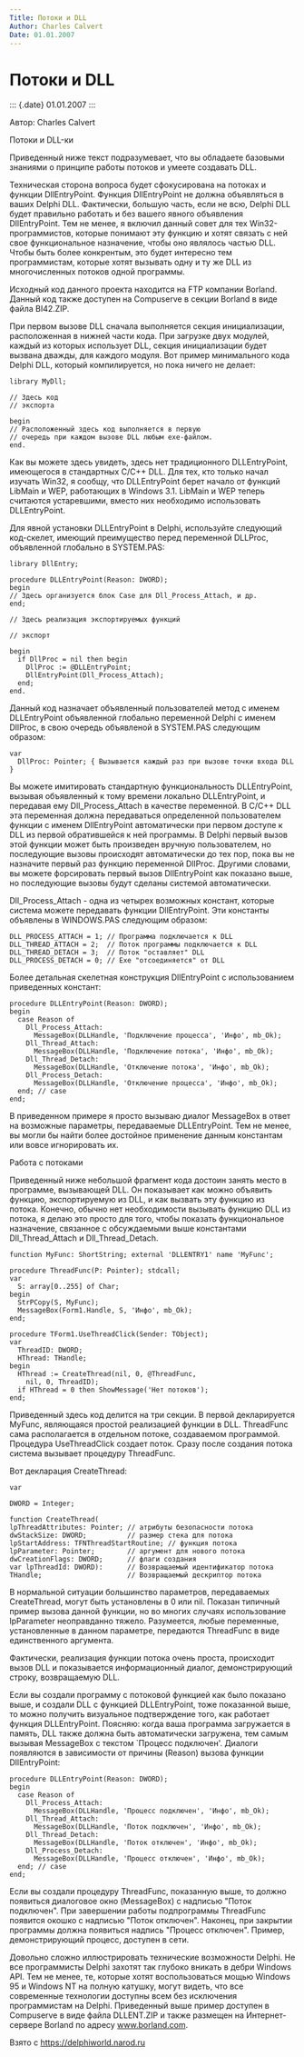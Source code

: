 ```yaml
---
Title: Потоки и DLL
Author: Charles Calvert
Date: 01.01.2007
---
```



Потоки и DLL
============

::: {.date}
01.01.2007
:::

Автор: Charles Calvert

Потоки и DLL-ки

Приведенный ниже текст подразумевает, что вы обладаете базовыми знаниями
о принципе работы потоков и умеете создавать DLL.

Техническая сторона вопроса будет сфокусирована на потоках и функции
DllEntryPoint. Функция DllEntryPoint не должна объявляться в ваших
Delphi DLL. Фактически, большую часть, если не всю, Delphi DLL будет
правильно работать и без вашего явного объявления DllEntryPoint. Тем не
менее, я включил данный совет для тех Win32-программистов, которые
понимают эту функцию и хотят связать с ней свое функциональное
назначение, чтобы оно являлось частью DLL. Чтобы быть более конкрентым,
это будет интересно тем программистам, которые хотят вызывать одну и ту
же DLL из многочисленных потоков одной программы.

Исходный код данного проекта находится на FTP компании Borland. Данный
код также доступен на Compuserve в секции Borland в виде файла BI42.ZIP.

При первом вызове DLL сначала выполняется секция инициализации,
расположенная в нижней части кода. При загрузке двух модулей, каждый из
которых использует DLL, секция инициализации будет вызвана дважды, для
каждого модуля. Вот пример минимального кода Delphi DLL, который
компилируется, но пока ничего не делает:

    library MyDll;
     
    // Здесь код
    // экспорта
     
    begin
    // Расположенный здесь код выполняется в первую
    // очередь при каждом вызове DLL любым exe-файлом.
    end.

Как вы можете здесь увидеть, здесь нет традиционного DLLEntryPoint,
имеющегося в стандартных C/C++ DLL. Для тех, кто только начал изучать
Win32, я сообщу, что DLLEntryPoint берет начало от функций LibMain и
WEP, работающих в Windows 3.1. LibMain и WEP теперь считаются
устаревшими, вместо них необходимо использовать DLLEntryPoint.

Для явной установки DLLEntryPoint в Delphi, используйте следующий
код-скелет, имеющий преимущество перед переменной DLLProc, объявленной
глобально в SYSTEM.PAS:

    library DllEntry;
     
    procedure DLLEntryPoint(Reason: DWORD);
    begin
    // Здесь организуется блок Case для Dll_Process_Attach, и др.
    end;
     
    // Здесь реализация экспортируемых функций
     
    // экспорт
     
    begin
      if DllProc = nil then begin
        DllProc := @DLLEntryPoint;
        DllEntryPoint(Dll_Process_Attach);
      end;
    end.

Данный код назначает объявленный пользователей метод с именем
DLLEntryPoint объявленной глобально переменной Delphi с именем DllProc,
в свою очередь объявленой в SYSTEM.PAS следующим образом:

    var
      DllProc: Pointer; { Вызывается каждый раз при вызове точки входа DLL }

Вы можете имитировать стандартную функциональность DLLEntryPoint,
вызывая объявленный к тому времени локально DLLEntryPoint, и передавая
ему Dll\_Process\_Attach в качестве переменной. В C/C++ DLL эта
переменная должна передаваться определенной пользователем функции с
именем DllEntryPoint автоматически при первом доступе к DLL из первой
обратившейся к ней программы. В Delphi первый вызов этой функции может
быть произведен вручную пользователем, но последующие вызовы происходят
автоматически до тех пор, пока вы не назначите первый раз функцию
переменной DllProc. Другими словами, вы можете форсировать первый вызов
DllEntryPoint как показано выше, но последующие вызовы будут сделаны
системой автоматически.

Dll\_Process\_Attach - одна из четырех возможных констант, которые
система можете передавать функции DllEntryPoint. Эти константы объявлены
в WINDOWS.PAS следующим образом:

    DLL_PROCESS_ATTACH = 1; // Программа подключается к DLL
    DLL_THREAD_ATTACH = 2;  // Поток программы подключается к DLL
    DLL_THREAD_DETACH = 3;  // Поток "оставляет" DLL
    DLL_PROCESS_DETACH = 0; // Exe "отсоединяется" от DLL

Более детальная скелетная конструкция DllEntryPoint с использованием
приведенных констант:

    procedure DLLEntryPoint(Reason: DWORD);
    begin
      case Reason of
        Dll_Process_Attach:
          MessageBox(DLLHandle, 'Подключение процесса', 'Инфо', mb_Ok);
        Dll_Thread_Attach:
          MessageBox(DLLHandle, 'Подключение потока', 'Инфо', mb_Ok);
        Dll_Thread_Detach:
          MessageBox(DLLHandle, 'Отключение потока', 'Инфо', mb_Ok);
        Dll_Process_Detach:
          MessageBox(DLLHandle, 'Отключение процесса', 'Инфо', mb_Ok);
      end; // case
    end;

В приведенном примере я просто вызываю диалог MessageBox в ответ на
возможные параметры, передаваемые DLLEntryPoint. Тем не менее, вы могли
бы найти более достойное применение данным константам или вовсе
игнорировать их.

Работа с потоками

Приведенный ниже небольшой фрагмент кода достоин занять место в
программе, вызывающей DLL. Он показывает как можно объявить функцию,
экспортируемую из DLL, и как вызвать эту функцию из потока. Конечно,
обычно нет необходимости вызывать функцию DLL из потока, я делаю это
просто для того, чтобы показать функциональное назначение, связанное с
обсуждаемыми выше константами Dll\_Thread\_Attach и Dll\_Thread\_Detach.

    function MyFunc: ShortString; external 'DLLENTRY1' name 'MyFunc';
     
    procedure ThreadFunc(P: Pointer); stdcall;
    var
      S: array[0..255] of Char;
    begin
      StrPCopy(S, MyFunc);
      MessageBox(Form1.Handle, S, 'Инфо', mb_Ok);
    end;
     
    procedure TForm1.UseThreadClick(Sender: TObject);
    var
      ThreadID: DWORD;
      HThread: THandle;
    begin
      HThread := CreateThread(nil, 0, @ThreadFunc,
        nil, 0, ThreadID);
      if HThread = 0 then ShowMessage('Нет потоков');
    end;

Приведенный здесь код делится на три секции. В первой декларируется
MyFunc, являющаяся простой реализацией функции в DLL. ThreadFunc сама
располагается в отдельном потоке, создаваемом программой. Процедура
UseThreadClick создает поток. Сразу после создания потока система
вызывает процедуру ThreadFunc.

Вот декларация CreateThread:

    var
     
    DWORD = Integer;
     
    function CreateThread(
    lpThreadAttributes: Pointer; // атрибуты безопасности потока
    dwStackSize: DWORD;          // размер стека для потока
    lpStartAddress: TFNThreadStartRoutine; // функция потока
    lpParameter: Pointer;        // аргумент для нового потока 
    dwCreationFlags: DWORD;      // флаги создания
    var lpThreadId: DWORD):      // Возвращаемый идентификатор потока
    THandle;                     // Возвращаемый дескриптор потока

В нормальной ситуации большинство параметров, передаваемых CreateThread,
могут быть установлены в 0 или nil. Показан типичный пример вызова
данной функции, но во многих случаях использование lpParameter
неоправданно тяжело. Разумеется, любые переменные, установленные в
данном параметре, передаются ThreadFunc в виде единственного аргумента.

Фактически, реализация функции потока очень проста, происходит вызов DLL
и показывается информационный диалог, демонстрирующий строку,
возвращаемую DLL.

Если вы создали программу с потоковой функцией как было показано выше, и
создали DLL с функцией DLLEntryPoint, тоже показанной выше, то можно
получить визуальное подтверждение того, как работает функция
DLLEntryPoint. Поясняю: когда ваша программа загружается в память, DLL
также должна быть автоматически загружена, тем самым вызывая MessageBox
с текстом \`Процесс подключен\'. Диалоги появляются в зависимости от
причины (Reason) вызова функции DllEntryPoint:

    procedure DLLEntryPoint(Reason: DWORD);
    begin
      case Reason of
        Dll_Process_Attach:
          MessageBox(DLLHandle, 'Процесс подключен', 'Инфо', mb_Ok);
        Dll_Thread_Attach:
          MessageBox(DLLHandle, 'Поток подключен', 'Инфо', mb_Ok);
        Dll_Thread_Detach:
          MessageBox(DLLHandle, 'Поток отключен', 'Инфо', mb_Ok);
        Dll_Process_Detach:
          MessageBox(DLLHandle, 'Процесс отключен', 'Инфо', mb_Ok);
      end; // case
    end;

Если вы создали процедуру ThreadFunc, показанную выше, то должно
появиться диалоговое окно (MessageBox) с надписью \"Поток подключен\".
При завершении работы подпрограммы ThreadFunc появится окошко с надписью
\"Поток отключен\". Наконец, при закрытии программы должна появиться
надпись \"Процесс отключен\". Пример, демонстрирующий процесс, доступен
в сети.

Довольно сложно иллюстрировать технические возможности Delphi. Не все
программисты Delphi захотят так глубоко вникать в дебри Windows API. Тем
не менее, те, которые хотят воспользоваться мощью Windows 95 и Windows
NT на полную катушку, могут видеть, что все современные технологии
доступны всем без исключения программистам на Delphi. Приведенный выше
пример доступен в Compuserve в виде файла DLLENT.ZIP и также размещен на
Интернет-сервере Borland по адресу www.borland.com.

Взято с <https://delphiworld.narod.ru>
